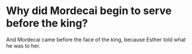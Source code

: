 # Why did Mordecai begin to serve before the king?

And Mordecai came before the face of the king, because Esther told what he was to her.
